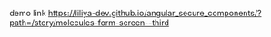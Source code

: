 demo link https://liliya-dev.github.io/angular_secure_components/?path=/story/molecules-form-screen--third